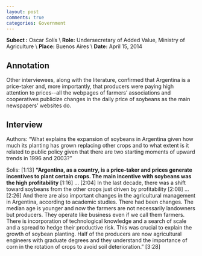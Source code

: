 ```yaml
---
layout: post
comments: true
categories: Government
---
```


**Subect :** Oscar Solís \\
**Role:** Undersecretary of Added Value, Ministry of Agriculture \\
**Place:** Buenos Aires \\
**Date:** April 15, 2014 


## Annotation

Other interviewees, along with the literature, confirmed that Argentina is a price-taker and, more importantly, that producers were paying high attention to prices--all the webpages of farmers’ associations and cooperatives publicize changes in the daily price of soybeans as the main newspapers’ websites do.


## Interview

Authors: “What explains the expansion of soybeans in Argentina given how much its planting has grown replacing other crops and to what extent is it related to public policy given that there are two starting moments of upward trends in 1996 and 2003?”

Solis: [1:13] **“Argentina, as a country, is a price-taker and prices generate incentives to plant certain crops. The main incentive with soybeans was the high profitability** [1:16] … [2:04] In the last decade, there was a shift toward soybeans from the other crops just driven by profitability [2:08] … [2:26] And there are also important changes in the agricultural management in Argentina, according to academic studies. There had been changes. The median age is younger and now the farmers are not necessarily landowners but producers. They operate like business even if we call them farmers. There is incorporation of technological knowledge and a search of scale and a spread to hedge their productive risk. This was crucial to explain the growth of soybean planting. Half of the producers are now agricultural engineers with graduate degrees and they understand the importance of corn in the rotation of crops to avoid soil deterioration.” [3:28]
